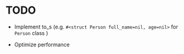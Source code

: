 # TODO

- Implement to_s (e.g. `#<struct Person full_name=nil, age=nil>` for `Person` class )

- Optimize performance

